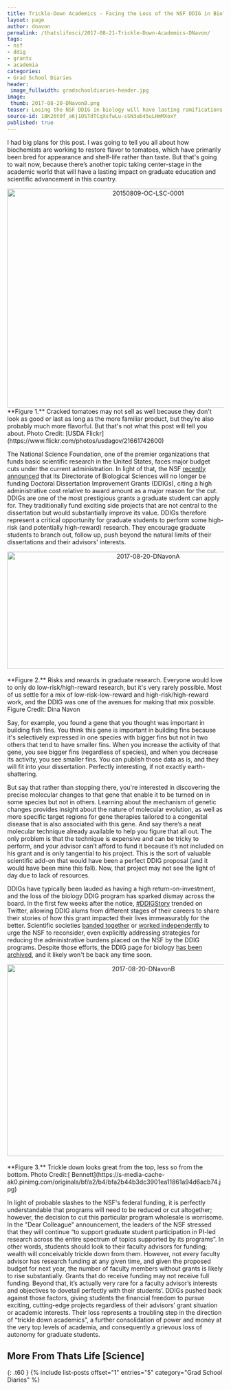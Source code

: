 ```yaml
---
title: Trickle-Down Academics - Facing the Loss of the NSF DDIG in Biology
layout: page
author: dnavon
permalink: /thatslifesci/2017-08-21-Trickle-Down-Academics-DNavon/
tags:
- nsf
- ddig
- grants
- academia
categories:
- Grad School Diaries
header:
 image_fullwidth: gradschooldiaries-header.jpg
image:
 thumb: 2017-08-20-DNavonB.png
teaser: Losing the NSF DDIG in biology will have lasting ramifications on graduate student independence…here’s why.
source-id: 18K26t0f_a6j1OSTdTCqXsfwLu-sSN3ub45uLHmMXoxY
published: true
---
```

I had big plans for this post.  I was going to tell you all about how biochemists are working to restore flavor to tomatoes, which have primarily been bred for appearance and shelf-life rather than taste.  But that's going to wait now, because there’s another topic taking center-stage in the academic world that will have a lasting impact on graduate education and scientific advancement in this country.

<center><a data-flickr-embed="true"  href="https://www.flickr.com/photos/usdagov/21661742600" title="20150809-OC-LSC-0001"><img src="https://farm1.staticflickr.com/663/21661742600_ec0d255bde_z.jpg" width="640" height="508" alt="20150809-OC-LSC-0001"></a><script async src="//embedr.flickr.com/assets/client-code.js" charset="utf-8"></script></center>
**Figure 1.** Cracked tomatoes may not sell as well because they don't look as good or last as long as the more familiar product, but they’re also probably much more flavorful. But that's not what this post will tell you about. Photo Credit: [USDA Flickr](https://www.flickr.com/photos/usdagov/21661742600)

The National Science Foundation, one of the premier organizations that funds basic scientific research in the United States, faces major budget cuts under the current administration.  In light of that, the NSF [recently announced](https://www.nsf.gov/pubs/2017/nsf17094/nsf17094.jsp?WT.mc_id=USNSF_25&WT.mc_ev=click) that its Directorate of Biological Sciences will no longer be funding Doctoral Dissertation Improvement Grants (DDIGs), citing a high administrative cost relative to award amount as a major reason for the cut. DDIGs are one of the most prestigious grants a graduate student can apply for.  They traditionally fund exciting side projects that are not central to the dissertation but would substantially improve its value.  DDIGs therefore represent a critical opportunity for graduate students to perform some high-risk (and potentially high-reward) research.  They encourage graduate students to branch out, follow up, push beyond the natural limits of their dissertations and their advisors' interests.

<center><a data-flickr-embed="true"  href="https://www.flickr.com/photos/139839751@N06/36522934972/in/dateposted-friend/" title="2017-08-20-DNavonA"><img src="https://farm5.staticflickr.com/4421/36522934972_7da0a5750d_z.jpg" width="640" height="272" alt="2017-08-20-DNavonA"></a><script async src="//embedr.flickr.com/assets/client-code.js" charset="utf-8"></script></center><br>
**Figure 2.** Risks and rewards in graduate research. Everyone would love to only do low-risk/high-reward research, but it's very rarely possible.  Most of us settle for a mix of low-risk-low-reward and high-risk/high-reward work, and the DDIG was one of the avenues for making that mix possible.  Figure Credit: Dina Navon

Say, for example, you found a gene that you thought was important in building fish fins.  You think this gene is important in building fins because it's selectively expressed in one species with bigger fins but not in two others that tend to have smaller fins.  When you increase the activity of that gene, you see bigger fins (regardless of species), and when you decrease its activity, you see smaller fins. You can publish those data as is, and they will fit into your dissertation.  Perfectly interesting, if not exactly earth-shattering.

But say that rather than stopping there, you're interested in discovering the precise molecular changes to that gene that enable it to be turned on in some species but not in others.  Learning about the mechanism of genetic changes provides insight about the nature of molecular evolution, as well as more specific target regions for gene therapies tailored to a congenital disease that is also associated with this gene.  And say there’s a neat molecular technique already available to help you figure that all out.  The only problem is that the technique is expensive and can be tricky to perform, and your advisor can’t afford to fund it because it’s not included on his grant and is only tangential to his project. This is the sort of valuable scientific add-on that would have been a perfect DDIG proposal (and it would have been mine this fall).  Now, that project may not see the light of day due to lack of resources.

DDIGs have typically been lauded as having a high return-on-investment, and the loss of the biology DDIG program has sparked dismay across the board.  In the first few weeks after the notice, [#DDIGStory](https://twitter.com/search?q=%23ddigstory&src=typd) trended on Twitter, allowing DDIG alums from different stages of their careers to share their stories of how this grant impacted their lives immeasurably for the better.  Scientific societies [banded together](http://www.amnat.org/announcements/LTRDDIG.html) or [worked independently](https://www.esa.org/esablog/ecology-in-policy/esa-urges-nsf-to-keep-the-doctoral-dissertation-improvement-grant-ddig-program/) to urge the NSF to reconsider, even explicitly addressing strategies for reducing the administrative burdens placed on the NSF by the DDIG programs. Despite those efforts, the DDIG page for biology [has been archived](https://www.nsf.gov/funding/pgm_summ.jsp?pims_id=5234), and it likely won't be back any time soon. 

<center><a data-flickr-embed="true"  href="https://www.flickr.com/photos/139839751@N06/36692232915/in/dateposted-friend/" title="2017-08-20-DNavonB"><img src="https://farm5.staticflickr.com/4397/36692232915_15244fc5b7_z.jpg" width="618" height="445" alt="2017-08-20-DNavonB"></a><script async src="//embedr.flickr.com/assets/client-code.js" charset="utf-8"></script></center><br>
**Figure 3.** Trickle down looks great from the top, less so from the bottom. Photo Credit:[ Bennett](https://s-media-cache-ak0.pinimg.com/originals/bf/a2/b4/bfa2b44b3dc3901ea11861a94d6acb74.jpg)

In light of probable slashes to the NSF's federal funding, it is perfectly understandable that programs will need to be reduced or cut altogether; however, the decision to cut this particular program wholesale is worrisome.  In the "Dear Colleague" announcement, the leaders of the NSF stressed that they will continue “to support graduate student participation in PI-led research across the entire spectrum of topics supported by its programs”.  In other words, students should look to their faculty advisors for funding; wealth will conceivably trickle down from them.  However, not every faculty advisor has research funding at any given time, and given the proposed budget for next year, the number of faculty members without grants is likely to rise substantially.  Grants that do receive funding may not receive full funding.  Beyond that, it’s actually very rare for a faculty advisor’s interests and objectives to dovetail perfectly with their students’. DDIGs pushed back against those factors, giving students the financial freedom to pursue exciting, cutting-edge projects regardless of their advisors’ grant situation or academic interests.  Their loss represents a troubling step in the direction of “trickle down academics”, a further consolidation of power and money at the very top levels of academia, and consequently a grievous loss of autonomy for graduate students. 

## More From Thats Life [Science]
{: .t60 }
{% include list-posts offset="1" entries="5" category="Grad School Diaries" %}

